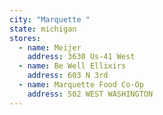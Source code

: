 ```yaml
---
city: "Marquette "
state: michigan
stores:
  - name: Meijer
    address: 3630 Us-41 West
  - name: Be Well Ellixirs
    address: 603 N 3rd
  - name: Marquette Food Co-Op
    address: 502 WEST WASHINGTON
---
```

